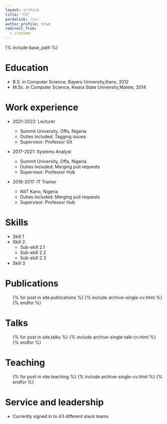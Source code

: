 ```yaml
---
layout: archive
title: "CV"
permalink: /cv/
author_profile: true
redirect_from:
  - /resume
---
```


{% include base_path %}

Education
======
* B.S. in Computer Science, Bayero University,Kano,  2012
* M.Sc. in Computer Science, Kwara State University,Malete, 2014

Work experience
======
* 2021-2022: Lecturer
  * Summit University, Offa, Nigeria
  * Duties included: Tagging issues
  * Supervisor: Professor Git

* 2017-2021: Systems Analyst
  * Summit University, Offa, Nigeria
  * Duties included: Merging pull requests
  * Supervisor: Professor Hub
  
* 2016-2017: IT Trainer
  * NIIT Kano, Nigeria
  * Duties included: Merging pull requests
  * Supervisor: Professor Hub
  
Skills
======
* Skill 1
* Skill 2
  * Sub-skill 2.1
  * Sub-skill 2.2
  * Sub-skill 2.3
* Skill 3

Publications
======
  <ul>{% for post in site.publications %}
    {% include archive-single-cv.html %}
  {% endfor %}</ul>
  
Talks
======
  <ul>{% for post in site.talks %}
    {% include archive-single-talk-cv.html %}
  {% endfor %}</ul>
  
Teaching
======
  <ul>{% for post in site.teaching %}
    {% include archive-single-cv.html %}
  {% endfor %}</ul>
  
Service and leadership
======
* Currently signed in to 43 different slack teams
